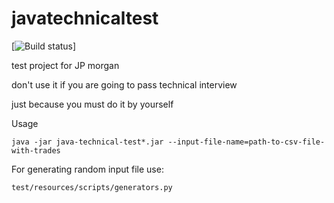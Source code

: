 # javatechnicaltest

[![Build status](https://travis-ci.org/feech/javatechnicaltest.svg?branch=master)]

test project for JP morgan

don't use it if you are going to pass technical interview

just because you must do it by yourself
 
 Usage
 ```
 java -jar java-technical-test*.jar --input-file-name=path-to-csv-file-with-trades
 ```
 
 For generating random input file use:
 ```
 test/resources/scripts/generators.py
```
